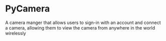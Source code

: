 # PyCamera
A camera manger that allows users to sign-in with an account and connect a camera, allowing them to view the camera from anywhere in the world wirelessly
